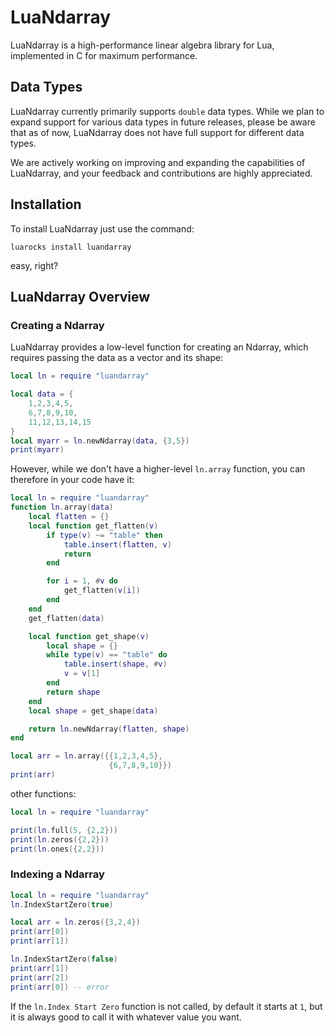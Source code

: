 # LuaNdarray

LuaNdarray is a high-performance linear algebra library for Lua, implemented in C for maximum performance.

## Data Types

LuaNdarray currently primarily supports `double` data types. While we plan to expand support for various data types in future releases, please be aware that as of now, LuaNdarray does not have full support for different data types.

We are actively working on improving and expanding the capabilities of LuaNdarray, and your feedback and contributions are highly appreciated.


## Installation

To install LuaNdarray just use the command:
```
luarocks install luandarray
```
easy, right?

## LuaNdarray Overview

### Creating a Ndarray
LuaNdarray provides a low-level function for creating an Ndarray, which requires passing the data as a vector and its shape:
```lua
local ln = require "luandarray"

local data = {
    1,2,3,4,5,
    6,7,8,9,10,
    11,12,13,14,15
}
local myarr = ln.newNdarray(data, {3,5})
print(myarr)
```
However, while we don't have a higher-level `ln.array` function, you can therefore in your code have it:
```lua
local ln = require "luandarray"
function ln.array(data)
    local flatten = {}
    local function get_flatten(v)
        if type(v) ~= "table" then
            table.insert(flatten, v)
            return
        end

        for i = 1, #v do
            get_flatten(v[i])
        end
    end
    get_flatten(data)

    local function get_shape(v)
        local shape = {}
        while type(v) == "table" do
            table.insert(shape, #v)
            v = v[1]
        end
        return shape
    end
    local shape = get_shape(data)

    return ln.newNdarray(flatten, shape)
end

local arr = ln.array({{1,2,3,4,5},
                      {6,7,8,9,10}})
print(arr)
```
other functions:
```lua
local ln = require "luandarray"

print(ln.full(5, {2,2}))
print(ln.zeros({2,2}))
print(ln.ones({2,2}))
```

### Indexing a Ndarray
```lua
local ln = require "luandarray"
ln.IndexStartZero(true)

local arr = ln.zeros({3,2,4})
print(arr[0])
print(arr[1])

ln.IndexStartZero(false)
print(arr[1])
print(arr[2])
print(arr[0]) -- error
```
If the `ln.Index Start Zero` function is not called, by default it starts at `1`, but it is always good to call it with whatever value you want.
